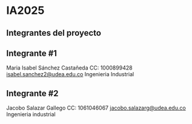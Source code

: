 # IA2025
## Integrantes del proyecto
## Integrante #1
Maria Isabel Sánchez Castañeda 
CC: 1000899428
isabel.sanchez2@udea.edu.co
Ingenieria Industrial
## Integrante #2
Jacobo Salazar Gallego
CC: 1061046067
jacobo.salazarg@udea.edu.co
Ingenieria industrial 
